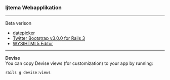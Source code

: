 ### Ijtema Webapplikation
---
Beta verison

* [datepicker](https://github.com/anjlab/anjlab-widgets)
* [Twitter Bootstrap v3.0.0 for Rails 3](https://github.com/anjlab/bootstrap-rails)
* [WYSIHTML5 Editor](https://github.com/Nerian/bootstrap-wysihtml5-rails)


---
**Devise**  
You can copy Devise views (for customization) to your app by running:

	rails g devise:views